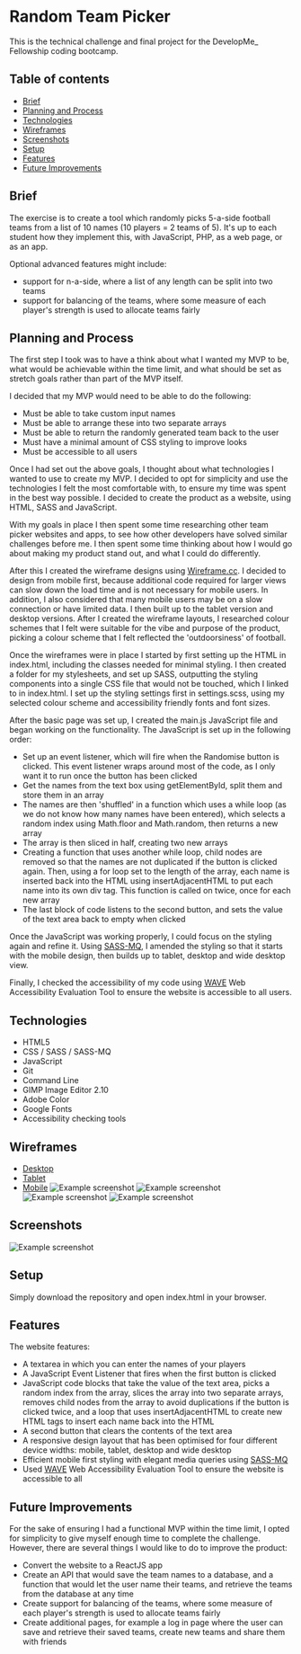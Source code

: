 # Random Team Picker
This is the technical challenge and final project for the DevelopMe_ Fellowship coding bootcamp. 

## Table of contents
* [Brief](#brief)
* [Planning and Process](#planning)
* [Technologies](#technologies)
* [Wireframes](#wireframes)
* [Screenshots](#screenshots)
* [Setup](#setup)
* [Features](#features)
* [Future Improvements](#future-improvements)

## Brief
The exercise is to create a tool which randomly picks 5-a-side football teams from a list of 10 names (10 players = 2 teams of 5).
It's up to each student how they implement this, with JavaScript, PHP, as a web page, or as an app.

Optional advanced features might include:
* support for n-a-side, where a list of any length can be split into two teams
* support for balancing of the teams, where some measure of each player's strength is used to allocate teams fairly

## Planning and Process
The first step I took was to have a think about what I wanted my MVP to be, what would be achievable within the time limit, and what should be set as stretch goals rather than part of the MVP itself.

I decided that my MVP would need to be able to do the following:
* Must be able to take custom input names
* Must be able to arrange these into two separate arrays
* Must be able to return the randomly generated team back to the user
* Must have a minimal amount of CSS styling to improve looks
* Must be accessible to all users

Once I had set out the above goals, I thought about what technologies I wanted to use to create my MVP. I decided to opt for simplicity and use the technologies I felt the most comfortable with, to ensure my time was spent in the best way possible. I decided to create the product as a website, using HTML, SASS and JavaScript.

With my goals in place I then spent some time researching other team picker websites and apps, to see how other developers have solved similar challenges before me. I then spent some time thinking about how I would go about making my product stand out, and what I could do differently.

After this I created the wireframe designs using [Wireframe.cc](wireframe.cc/). I decided to design from mobile first, because additional code required for larger views can slow down the load time and is not necessary for mobile users. In addition, I also considered that many mobile users may be on a slow connection or have limited data. I then built up to the tablet version and desktop versions. After I created the wireframe layouts, I researched colour schemes that I felt were suitable for the vibe and purpose of the product, picking a colour scheme that I felt reflected the 'outdoorsiness' of football.

Once the wireframes were in place I started by first setting up the HTML in index.html, including the classes needed for minimal styling. I then created a folder for my stylesheets, and set up SASS, outputting the styling components into a single CSS file that would not be touched, which I linked to in index.html. I set up the styling settings first in settings.scss, using my selected colour scheme and accessibility friendly fonts and font sizes.

After the basic page was set up, I created the main.js JavaScript file and began working on the functionality. The JavaScript is set up in the following order:
* Set up an event listener, which will fire when the Randomise button is clicked. This event listener wraps around most of the code, as I only want it to run once the button has been clicked
* Get the names from the text box using getElementById, split them and store them in an array
* The names are then 'shuffled' in a function which uses a while loop (as we do not know how many names have been entered), which selects a random index using Math.floor and Math.random, then returns a new array
* The array is then sliced in half, creating two new arrays
* Creating a function that uses another while loop, child nodes are removed so that the names are not duplicated if the button is clicked again. Then, using a for loop set to the length of the array, each name is inserted back into the HTML using insertAdjacentHTML to put each name into its own div tag. This function is called on twice, once for each new array
* The last block of code listens to the second button, and sets the value of the text area back to empty when clicked

Once the JavaScript was working properly, I could focus on the styling again and refine it. Using [SASS-MQ](https://github.com/sass-mq/sass-mq), I amended the styling so that it starts with the mobile design, then builds up to tablet, desktop and wide desktop view. 

Finally, I checked the accessibility of my code using [WAVE](https://wave.webaim.org/) Web Accessibility Evaluation Tool to ensure the website is accessible to all users.

## Technologies
* HTML5
* CSS / SASS / SASS-MQ
* JavaScript
* Git
* Command Line
* GIMP Image Editor 2.10
* Adobe Color
* Google Fonts
* Accessibility checking tools

## Wireframes
* [Desktop](https://wireframe.cc/Jxg0bS)
* [Tablet](https://wireframe.cc/EhHF0W)
* [Mobile](https://wireframe.cc/Tlc12X)
![Example screenshot](./images/Wireframe-m1.png) ![Example screenshot](./images/Wireframe-t1.png) ![Example screenshot](./images/Wireframe-d1.png)
![Example screenshot](./images/colour-scheme.png)

## Screenshots
![Example screenshot](./images/screenshot.png)

## Setup
Simply download the repository and open index.html in your browser.

## Features
The website features:
* A textarea in which you can enter the names of your players
* A JavaScript Event Listener that fires when the first button is clicked
* JavaScript code blocks that take the value of the text area, picks a random index from the array, slices the array into two separate arrays, removes child nodes from the array to avoid duplications if the button is clicked twice, and a loop that uses insertAdjacentHTML to create new HTML tags to insert each name back into the HTML
* A second button that clears the contents of the text area
* A responsive design layout that has been optimised for four different device widths: mobile, tablet, desktop and wide desktop
* Efficient mobile first styling with elegant media queries using [SASS-MQ](https://github.com/sass-mq/sass-mq)
* Used [WAVE](https://wave.webaim.org/) Web Accessibility Evaluation Tool to ensure the website is accessible to all

## Future Improvements
For the sake of ensuring I had a functional MVP within the time limit, I opted for simplicity to give myself enough time to complete the challenge. However, there are several things I would like to do to improve the product:
* Convert the website to a ReactJS app
* Create an API that would save the team names to a database, and a function that would let the user name their teams, and retrieve the teams from the database at any time
* Create support for balancing of the teams, where some measure of each player's strength is used to allocate teams fairly
* Create additional pages, for example a log in page where the user can save and retrieve their saved teams, create new teams and share them with friends